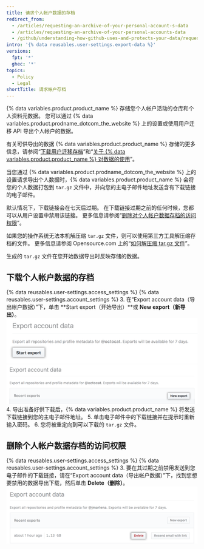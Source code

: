 ```yaml
---
title: 请求个人帐户数据的存档
redirect_from:
  - /articles/requesting-an-archive-of-your-personal-account-s-data
  - /articles/requesting-an-archive-of-your-personal-accounts-data
  - /github/understanding-how-github-uses-and-protects-your-data/requesting-an-archive-of-your-personal-accounts-data
intro: '{% data reusables.user-settings.export-data %}'
versions:
  fpt: '*'
  ghec: '*'
topics:
  - Policy
  - Legal
shortTitle: 请求帐户存档
---
```


{% data variables.product.product_name %} 存储您个人帐户活动的仓库和个人资料元数据。 您可以通过 {% data variables.product.prodname_dotcom_the_website %} 上的设置或使用用户迁移 API 导出个人帐户的数据。

有关可供导出的数据 {% data variables.product.product_name %} 存储的更多信息，请参阅“[下载用户迁移存档](/rest/reference/migrations#download-a-user-migration-archive)”和“[关于 {% data variables.product.product_name %} 对数据的使用](/articles/about-github-s-use-of-your-data)”。

当您通过 {% data variables.product.prodname_dotcom_the_website %} 上的设置请求导出个人数据时，{% data variables.product.product_name %} 会将您的个人数据打包到 `tar.gz` 文件中，并向您的主电子邮件地址发送含有下载链接的电子邮件。

默认情况下，下载链接会在七天后过期。 在下载链接过期之前的任何时候，您都可以从用户设置中禁用该链接。 更多信息请参阅“[删除对个人帐户数据存档的访问权限](/articles/requesting-an-archive-of-your-personal-account-s-data/#deleting-access-to-an-archive-of-your-personal-accounts-data)”。

如果您的操作系统无法本机解压缩 `tar.gz` 文件，则可以使用第三方工具解压缩存档的文件。 更多信息请参阅 Opensource.com 上的“[如何解压缩 tar.gz 文件](https://opensource.com/article/17/7/how-unzip-targz-file)”。

生成的 `tar.gz` 文件在您开始数据导出时反映存储的数据。

## 下载个人帐户数据的存档

{% data reusables.user-settings.access_settings %}
{% data reusables.user-settings.account_settings %}
3. 在“Export account data（导出帐户数据）”下，单击 **Start export（开始导出）**或 **New export（新导出）**。 ![开始个人数据导出按钮突出显示](/assets/images/help/repository/export-personal-data.png) ![新个人数据导出按钮突出显示](/assets/images/help/repository/new-export.png)
4. 导出准备好供下载后，{% data variables.product.product_name %} 将发送下载链接到您的主电子邮件地址。
5. 单击电子邮件中的下载链接并在提示时重新输入密码。
6. 您将被重定向到可以下载的 `tar.gz` 文件。

## 删除个人帐户数据存档的访问权限

{% data reusables.user-settings.access_settings %}
{% data reusables.user-settings.account_settings %}
3. 要在其过期之前禁用发送到您电子邮件的下载链接，请在“Export account data（导出帐户数据）”下，找到您想要禁用的数据导出下载，然后单击 **Delete（删除）**。 ![删除个人数据导出包按钮突出显示](/assets/images/help/repository/delete-export-personal-account-data.png)
